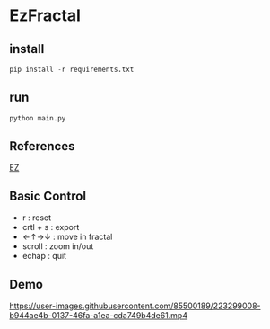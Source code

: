 # EzFractal

## install
```py
pip install -r requirements.txt
```

## run 
```py
python main.py
```
## References
[EZ](https://github.com/Wokia-Dev/EZ)

## Basic Control
- r : reset 
- crtl + s : export
- ←↑→↓ : move in fractal
- scroll : zoom in/out
- echap : quit

## Demo
https://user-images.githubusercontent.com/85500189/223299008-b944ae4b-0137-46fa-a1ea-cda749b4de61.mp4

